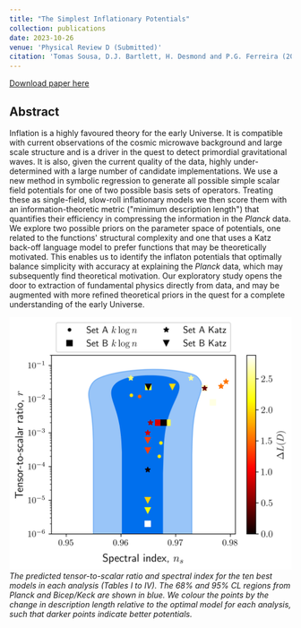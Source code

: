 ```yaml
---
title: "The Simplest Inflationary Potentials"
collection: publications
date: 2023-10-26
venue: 'Physical Review D (Submitted)'
citation: 'Tomas Sousa, D.J. Bartlett, H. Desmond and P.G. Ferreira (2023). &quot;The Simplest Inflationary Potentials.&quot; <i>arXiv:2310.XXXX</i>.'
---
```


[Download paper here](https://arxiv.org/abs/2310.XXXX)

## Abstract
Inflation is a highly favoured theory for the early Universe.
It is compatible with current observations of the cosmic microwave background and large scale structure and is a driver in the quest to detect primordial gravitational waves. It is also, given the current quality of the data, highly under-determined with a large number of candidate implementations. We use a new method in symbolic regression to 
generate all possible simple scalar field potentials for one of two possible basis sets of operators. Treating these as single-field, slow-roll inflationary models we then score them with an information-theoretic metric ("minimum description length") that quantifies their efficiency in compressing the information in the *Planck* data. We explore two possible priors on the parameter space of potentials, one related to the functions' structural complexity and one that uses a Katz back-off language model to 
prefer functions that may be theoretically motivated.
This enables us to identify the inflaton potentials that optimally balance simplicity with accuracy at explaining the *Planck* data, which may subsequently find theoretical motivation. Our exploratory study opens the door to extraction of fundamental physics directly from data, and may be augmented with more refined theoretical priors in the quest for a complete understanding of the early Universe.

![ns_r](/files/2023-10-26-sr-inflation.png)
*The predicted tensor-to-scalar ratio and spectral index for the ten best models in each analysis (Tables I to IV). 
The 68% and 95% CL regions from Planck and Bicep/Keck are shown in blue.
We colour the points by the change in description length relative to the optimal model for each analysis, such that darker points indicate better potentials.*
